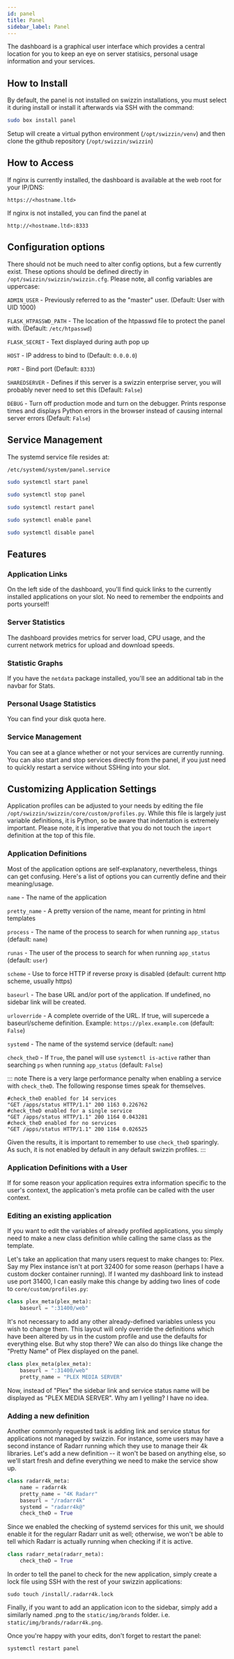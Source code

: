 ```yaml
---
id: panel
title: Panel
sidebar_label: Panel
---
```


The dashboard is a graphical user interface which provides a central location for you to keep an eye on server statisics, personal usage information and your services.

## How to Install

By default, the panel is not installed on swizzin installations, you must select it during install or install it afterwards via SSH with the command:

```bash main
sudo box install panel
```

Setup will create a virtual python environment (`/opt/swizzin/venv`) and then clone the github repository (`/opt/swizzin/swizzin`)

## How to Access

If nginx is currently installed, the dashboard is available at the web root for your IP/DNS:

`https://<hostname.ltd>`

If nginx is not installed, you can find the panel at

`http://<hostname.ltd>:8333`

## Configuration options

There should not be much need to alter config options, but a few currently exist. These options should be defined directly in `/opt/swizzin/swizzin/swizzin.cfg`. Please note, all config variables are uppercase:

`ADMIN_USER` - Previously referred to as the "master" user. (Default: User with UID 1000)

`FLASK_HTPASSWD_PATH` - The location of the htpasswd file to protect the panel with. (Default: `/etc/htpasswd`)

`FLASK_SECRET` - Text displayed during auth pop up

`HOST` - IP address to bind to (Default: `0.0.0.0`)

`PORT` - Bind port (Default: `8333`)

`SHAREDSERVER` - Defines if this server is a swizzin enterprise server, you will probably never need to set this (Default: `False`)

`DEBUG` - Turn off production mode and turn on the debugger. Prints response times and displays Python errors in the browser instead of causing internal server errors (Default: `False`)

## Service Management

The systemd service file resides at:

```bash main
/etc/systemd/system/panel.service
```

<!--DOCUSAURUS_CODE_TABS-->
<!--Start-->
```bash
sudo systemctl start panel
```
<!--Stop-->
```bash
sudo systemctl stop panel
```
<!--Restart-->
```bash
sudo systemctl restart panel
```
<!--Enable-->
```bash
sudo systemctl enable panel
```
<!--Disable-->
```bash
sudo systemctl disable panel
```
<!--END_DOCUSAURUS_CODE_TABS-->

## Features

### Application Links

On the left side of the dashboard, you'll find quick links to the currently installed applications on your slot. No need to remember the endpoints and ports yourself!

### Server Statistics

The dashboard provides metrics for server load, CPU usage, and the current network metrics for upload and download speeds.

### Statistic Graphs

If you have the `netdata` package installed, you'll see an additional tab in the navbar for Stats.

### Personal Usage Statistics

You can find your disk quota here.

### Service Management

You can see at a glance whether or not your services are currently running. You can also start and stop services directly from the panel, if you just need to quickly restart a service without SSHing into your slot.

## Customizing Application Settings

Application profiles can be adjusted to your needs by editing the file `/opt/swizzin/swizzin/core/custom/profiles.py`. While this file is largely just variable definitions, it is Python, so be aware that indentation is extremely important. Please note, it is imperative that you do not touch the `import` definition at the top of this file.

### Application Definitions

Most of the application options are self-explanatory, nevertheless, things can get confusing. Here's a list of options you can currently define and their meaning/usage.

`name` - The name of the application

`pretty_name` - A pretty version of the name, meant for printing in html templates

`process` - The name of the process to search for when running `app_status` (default: `name`)

`runas` - The user of the process to search for when running `app_status` (default: `user`)

`scheme` - Use to force HTTP if reverse proxy is disabled (default: current http scheme, usually https)

`baseurl` - The base URL and/or port of the application. If undefined, no sidebar link will be created.

`urloverride` - A complete override of the URL. If true, will supercede a baseurl/scheme definition. Example: `https://plex.example.com` (default: `False`)

`systemd` - The name of the systemd service (default: `name`)

`check_theD` - If `True`, the panel will use `systemctl is-active` rather than searching `ps` when running `app_status` (default: `False`)

::: note
There is a very large performance penalty when enabling a service with `check_theD`. The following response times speak for themselves.
```
#check_theD enabled for 14 services
"GET /apps/status HTTP/1.1" 200 1163 0.226762
#check_theD enabled for a single service
"GET /apps/status HTTP/1.1" 200 1164 0.043281
#check_theD enabled for no services
"GET /apps/status HTTP/1.1" 200 1164 0.026525
```
Given the results, it is important to remember to use `check_theD` sparingly. As such, it is not enabled by default in any default swizzin profiles.
:::

### Application Definitions with a User

If for some reason your application requires extra information specific to the user's context, the application's meta profile can be called with the user context.

### Editing an existing application

If you want to edit the variables of already profiled applications, you simply need to make a new class definition while calling the same class as the template.

Let's take an application that many users request to make changes to: Plex. Say my Plex instance isn't at port 32400 for some reason (perhaps I have a custom docker container running). If I wanted my dashboard link to instead use port 31400, I can easily make this change by adding two lines of code to `core/custom/profiles.py`:

```python
class plex_meta(plex_meta):
    baseurl = ":31400/web"
```

It's not necessary to add any other already-defined variables unless you wish to change them. This layout will only override the definitions which have been altered by us in the custom profile and use the defaults for everything else. But why stop there? We can also do things like change the "Pretty Name" of Plex displayed on the panel.

```python
class plex_meta(plex_meta):
    baseurl = ":31400/web"
    pretty_name = "PLEX MEDIA SERVER"
```

Now, instead of "Plex" the sidebar link and service status name will be displayed as "PLEX MEDIA SERVER". Why am I yelling? I have no idea.

### Adding a new definition

Another commonly requested task is adding link and service status for applications not managed by swizzin. For instance, some users may have a second instance of Radarr running which they use to manage their 4k libraries. Let's add a new definition -- it won't be based on anything else, so we'll start fresh and define everything we need to make the service show up.

```python
class radarr4k_meta:
    name = radarr4k
    pretty_name = "4K Radarr"
    baseurl = "/radarr4k"
    systemd = "radarr4k@"
    check_theD = True
```

Since we enabled the checking of systemd services for this unit, we should enable it for the regularr Radarr unit as well; otherwise, we won't be able to tell which Radarr is actually running when checking if it is active.

```python
class radarr_meta(radarr_meta):
    check_theD = True
```

In order to tell the panel to check for the new application, simply create a lock file using SSH with the rest of your swizzin applications:

```
sudo touch /install/.radarr4k.lock
```

Finally, if you want to add an application icon to the sidebar, simply add a similarly named .png to the `static/img/brands` folder. i.e. `static/img/brands/radarr4k.png`.

Once you're happy with your edits, don't forget to restart the panel:

```
systemctl restart panel
```